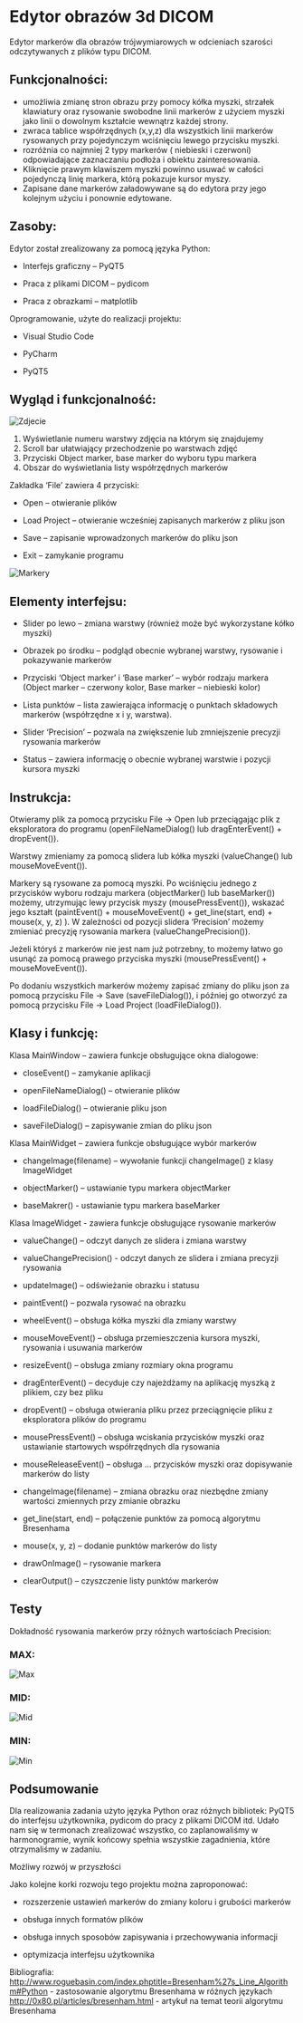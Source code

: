 
# Edytor obrazów 3d DICOM

Edytor markerów dla obrazów trójwymiarowych w odcieniach szarości odczytywanych z plików typu DICOM.

## Funkcjonalności:
- umożliwia zmianę stron obrazu przy pomocy kółka myszki, strzałek klawiatury oraz rysowanie swobodne linii markerów z użyciem myszki jako linii o dowolnym kształcie wewnątrz każdej strony.
- zwraca tablice współrzędnych (x,y,z) dla wszystkich linii markerów rysowanych przy pojedynczym wciśnięciu lewego przycisku myszki.
- rozróżnia co najmniej 2 typy markerów ( niebieski i czerwoni) odpowiadające zaznaczaniu podłoża i obiektu zainteresowania. 
- Kliknięcie prawym klawiszem myszki powinno usuwać w całości pojedynczą linię markera, którą pokazuje kursor myszy. 
- Zapisane dane markerów załadowywane są do edytora przy jego kolejnym użyciu i ponownie edytowane. 
 
 
## Zasoby:

Edytor został zrealizowany za pomocą języka Python:

- Interfejs graficzny – PyQT5

- Praca z plikami DICOM – pydicom

- Praca z obrazkami – matplotlib



Oprogramowanie, użyte do realizacji projektu:

- Visual Studio Code

- PyCharm

- PyQT5



## Wygląd i funkcjonalność:

![Zdjecie](https://media.discordapp.net/attachments/597512546504671234/826755092635975730/obszary.png)

1.	Wyświetlanie numeru warstwy zdjęcia na którym się znajdujemy
2.	Scroll bar ułatwiający przechodzenie po warstwach zdjęć
3.	Przyciski Object marker, base marker do wyboru typu markera
4.	Obszar do wyświetlania listy współrzędnych markerów



Zakładka ‘File’ zawiera 4 przyciski:

- Open – otwieranie plików

- Load Project – otwieranie wcześniej zapisanych markerów z pliku json

- Save – zapisanie wprowadzonych markerów do pliku json

- Exit – zamykanie programu

![Markery](https://media.discordapp.net/attachments/597512546504671234/826757165380403230/kreski.png?width=605&height=455)



## Elementy interfejsu:

- Slider po lewo – zmiana warstwy (również może być wykorzystane kółko myszki)

- Obrazek po środku – podgląd obecnie wybranej warstwy, rysowanie i pokazywanie markerów

- Przyciski ‘Object marker’ i ‘Base marker’ – wybór rodzaju markera (Object marker – czerwony kolor, Base marker – niebieski kolor)

- Lista punktów – lista zawierająca informację o punktach składowych markerów (współrzędne x i y, warstwa).

- Slider ‘Precision’ – pozwala na zwiększenie lub zmniejszenie precyzji rysowania markerów

- Status – zawiera informację o obecnie wybranej warstwie i pozycji kursora myszki

## Instrukcja:

Otwieramy plik za pomocą przycisku File -> Open lub przeciągając plik z eksploratora do programu (openFileNameDialog() lub dragEnterEvent() + dropEvent()).

Warstwy zmieniamy za pomocą slidera lub kółka myszki (valueChange() lub mouseMoveEvent()).

Markery są rysowane za pomocą myszki. Po wciśnięciu jednego z przycisków wyboru rodzaju markera (objectMarker() lub baseMarker()) możemy, utrzymując lewy przycisk myszy (mousePressEvent()), wskazać jego kształt (paintEvent() + mouseMoveEvent() + get_line(start, end) + mouse(x, y, z) ). W zależności od pozycji slidera ‘Precision’ możemy zmieniać precyzję rysowania markera (valueChangePrecision()).

Jeżeli któryś z markerów nie jest nam już potrzebny, to możemy łatwo go usunąć za pomocą prawego przyciska myszki (mousePressEvent() + mouseMoveEvent()).

Po dodaniu wszystkich markerów możemy zapisać zmiany do pliku json za pomocą przycisku File -> Save (saveFileDialog()), i później go otworzyć za pomocą przycisku File -> Load Project (loadFileDialog()).



## Klasy i funkcję:

Klasa MainWindow – zawiera funkcje obsługujące okna dialogowe:

- closeEvent() – zamykanie aplikacji

- openFileNameDialog() – otwieranie plików

- loadFileDialog() – otwieranie pliku json

- saveFileDialog() – zapisywanie zmian do pliku json



Klasa MainWidget – zawiera funkcje obsługujące wybór markerów

- changeImage(filename) – wywołanie funkcji changeImage() z klasy ImageWidget

- objectMarker() – ustawianie typu markera objectMarker

- baseMakrer() - ustawianie typu markera baseMarker



Klasa ImageWidget - zawiera funkcje obsługujące rysowanie markerów

- valueChange() – odczyt danych ze slidera i zmiana warstwy

- valueChangePrecision() - odczyt danych ze slidera i zmiana precyzji rysowania

- updateImage() – odświeżanie obrazku i statusu

- paintEvent() – pozwala rysować na obrazku

- wheelEvent() – obsługa kółka myszki dla zmiany warstwy

- mouseMoveEvent() – obsługa przemieszczenia kursora myszki, rysowania i usuwania markerów

- resizeEvent() – obsługa zmiany rozmiary okna programu

- dragEnterEvent() – decyduje czy najeżdżamy na aplikację myszką z plikiem, czy bez pliku

- dropEvent() – obsługa otwierania pliku przez przeciągnięcie pliku z eksploratora plików do programu

- mousePressEvent() – obsługa wciskania przycisków myszki oraz ustawianie startowych współrzędnych dla rysowania

- mouseReleaseEvent() – obsługa … przycisków myszki oraz dopisywanie markerów do listy

- changeImage(filename) – zmiana obrazku oraz niezbędne zmiany wartości zmiennych przy zmianie obrazku

- get_line(start, end) – połączenie punktów za pomocą algorytmu Bresenhama

- mouse(x, y, z) – dodanie punktów markerów do listy

- drawOnImage() – rysowanie markera

- clearOutput() – czyszczenie listy punktów markerów



## Testy

Dokładność rysowania markerów przy różnych wartościach Precision:

### MAX:


![Max](https://media.discordapp.net/attachments/597512546504671234/826757167507439666/max.png)

### MID:

![Mid](https://media.discordapp.net/attachments/597512546504671234/826757169390026762/mid.png)


### MIN:


![Min](https://media.discordapp.net/attachments/597512546504671234/826757161178759181/min.png)

## Podsumowanie

Dla realizowania zadania użyto języka Python oraz różnych bibliotek: PyQT5 do interfejsu użytkownika, pydicom do pracy z plikami DICOM itd. Udało nam się w termonach zrealizować wszystko, co zaplanowaliśmy w harmonogramie, wynik końcowy spełnia wszystkie zagadnienia, które otrzymaliśmy w zadaniu.

Możliwy rozwój w przyszłości

Jako kolejne korki rozwoju tego projektu można zaproponować:

- rozszerzenie ustawień markerów do zmiany koloru i grubości markerów

- obsługa innych formatów plików

- obsługa innych sposobów zapisywania i przechowywania informacji

- optymizacja interfejsu użytkownika


Bibliografia: http://www.roguebasin.com/index.phptitle=Bresenham%27s_Line_Algorithm#Python - zastosowanie algorytmu Bresenhama w różnych językach http://0x80.pl/articles/bresenham.html - artykuł na temat teorii algorytmu Bresenhama
